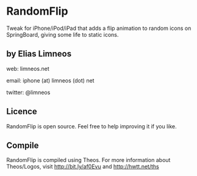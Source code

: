 RandomFlip
==============

Tweak for iPhone/iPod/iPad that adds a flip animation to random icons on SpringBoard, giving some life to static icons.


by Elias Limneos
----------------
web: limneos.net

email: iphone (at) limneos (dot) net

twitter: @limneos


Licence
-----------

RandomFlip is open source. Feel free to help improving it if you like.

Compile
-------

RandomFlip is compiled using Theos. For more information about 
Theos/Logos, visit http://bit.ly/af0Evu and http://hwtt.net/ths


